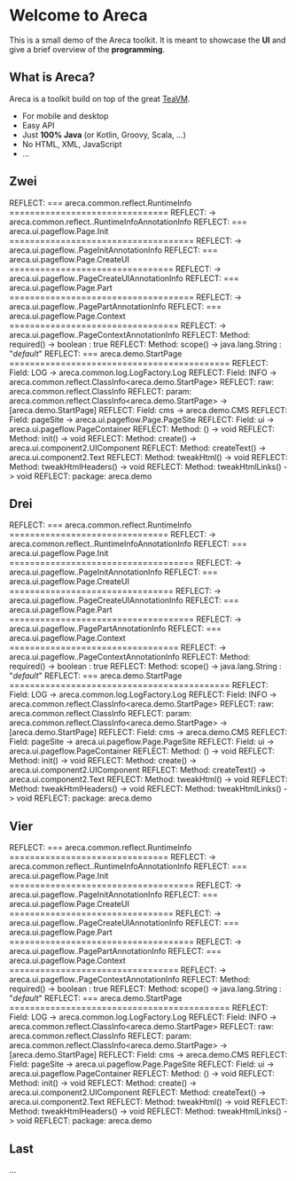 # Welcome to Areca

This is a small demo of the Areca toolkit. It is meant to showcase the **UI** and give a brief overview of the **programming**.

## What is Areca?

Areca is a toolkit build on top of the great [TeaVM](http://teavm.org).

- For mobile and desktop
- Easy API
- Just **100% Java** (or Kotlin, Groovy, Scala, ...)
- No HTML, XML, JavaScript
- ...

## Zwei

REFLECT: === areca.common.reflect.RuntimeInfo ===============================
REFLECT:     -> areca.common.reflect..RuntimeInfoAnnotationInfo
REFLECT: === areca.ui.pageflow.Page.Init ====================================
REFLECT:     -> areca.ui.pageflow..PageInitAnnotationInfo
REFLECT: === areca.ui.pageflow.Page.CreateUI ================================
REFLECT:     -> areca.ui.pageflow..PageCreateUIAnnotationInfo
REFLECT: === areca.ui.pageflow.Page.Part ====================================
REFLECT:     -> areca.ui.pageflow..PagePartAnnotationInfo
REFLECT: === areca.ui.pageflow.Page.Context =================================
REFLECT:     -> areca.ui.pageflow..PageContextAnnotationInfo
REFLECT:     Method: required() -> boolean : true
REFLECT:     Method: scope() -> java.lang.String : "_default_"
REFLECT: === areca.demo.StartPage ===========================================
REFLECT:     Field: LOG -> areca.common.log.LogFactory.Log
REFLECT:     Field: INFO -> areca.common.reflect.ClassInfo<areca.demo.StartPage>
REFLECT:         raw: areca.common.reflect.ClassInfo
REFLECT:         param: areca.common.reflect.ClassInfo<areca.demo.StartPage> -> [areca.demo.StartPage]
REFLECT:     Field: cms -> areca.demo.CMS
REFLECT:     Field: pageSite -> areca.ui.pageflow.Page.PageSite
REFLECT:     Field: ui -> areca.ui.pageflow.PageContainer
REFLECT:     Method: <init>() -> void
REFLECT:     Method: init() -> void
REFLECT:     Method: create() -> areca.ui.component2.UIComponent
REFLECT:     Method: createText() -> areca.ui.component2.Text
REFLECT:     Method: tweakHtml() -> void
REFLECT:     Method: tweakHtmlHeaders() -> void
REFLECT:     Method: tweakHtmlLinks() -> void
REFLECT:     package: areca.demo


## Drei

REFLECT: === areca.common.reflect.RuntimeInfo ===============================
REFLECT:     -> areca.common.reflect..RuntimeInfoAnnotationInfo
REFLECT: === areca.ui.pageflow.Page.Init ====================================
REFLECT:     -> areca.ui.pageflow..PageInitAnnotationInfo
REFLECT: === areca.ui.pageflow.Page.CreateUI ================================
REFLECT:     -> areca.ui.pageflow..PageCreateUIAnnotationInfo
REFLECT: === areca.ui.pageflow.Page.Part ====================================
REFLECT:     -> areca.ui.pageflow..PagePartAnnotationInfo
REFLECT: === areca.ui.pageflow.Page.Context =================================
REFLECT:     -> areca.ui.pageflow..PageContextAnnotationInfo
REFLECT:     Method: required() -> boolean : true
REFLECT:     Method: scope() -> java.lang.String : "_default_"
REFLECT: === areca.demo.StartPage ===========================================
REFLECT:     Field: LOG -> areca.common.log.LogFactory.Log
REFLECT:     Field: INFO -> areca.common.reflect.ClassInfo<areca.demo.StartPage>
REFLECT:         raw: areca.common.reflect.ClassInfo
REFLECT:         param: areca.common.reflect.ClassInfo<areca.demo.StartPage> -> [areca.demo.StartPage]
REFLECT:     Field: cms -> areca.demo.CMS
REFLECT:     Field: pageSite -> areca.ui.pageflow.Page.PageSite
REFLECT:     Field: ui -> areca.ui.pageflow.PageContainer
REFLECT:     Method: <init>() -> void
REFLECT:     Method: init() -> void
REFLECT:     Method: create() -> areca.ui.component2.UIComponent
REFLECT:     Method: createText() -> areca.ui.component2.Text
REFLECT:     Method: tweakHtml() -> void
REFLECT:     Method: tweakHtmlHeaders() -> void
REFLECT:     Method: tweakHtmlLinks() -> void
REFLECT:     package: areca.demo

## Vier

REFLECT: === areca.common.reflect.RuntimeInfo ===============================
REFLECT:     -> areca.common.reflect..RuntimeInfoAnnotationInfo
REFLECT: === areca.ui.pageflow.Page.Init ====================================
REFLECT:     -> areca.ui.pageflow..PageInitAnnotationInfo
REFLECT: === areca.ui.pageflow.Page.CreateUI ================================
REFLECT:     -> areca.ui.pageflow..PageCreateUIAnnotationInfo
REFLECT: === areca.ui.pageflow.Page.Part ====================================
REFLECT:     -> areca.ui.pageflow..PagePartAnnotationInfo
REFLECT: === areca.ui.pageflow.Page.Context =================================
REFLECT:     -> areca.ui.pageflow..PageContextAnnotationInfo
REFLECT:     Method: required() -> boolean : true
REFLECT:     Method: scope() -> java.lang.String : "_default_"
REFLECT: === areca.demo.StartPage ===========================================
REFLECT:     Field: LOG -> areca.common.log.LogFactory.Log
REFLECT:     Field: INFO -> areca.common.reflect.ClassInfo<areca.demo.StartPage>
REFLECT:         raw: areca.common.reflect.ClassInfo
REFLECT:         param: areca.common.reflect.ClassInfo<areca.demo.StartPage> -> [areca.demo.StartPage]
REFLECT:     Field: cms -> areca.demo.CMS
REFLECT:     Field: pageSite -> areca.ui.pageflow.Page.PageSite
REFLECT:     Field: ui -> areca.ui.pageflow.PageContainer
REFLECT:     Method: <init>() -> void
REFLECT:     Method: init() -> void
REFLECT:     Method: create() -> areca.ui.component2.UIComponent
REFLECT:     Method: createText() -> areca.ui.component2.Text
REFLECT:     Method: tweakHtml() -> void
REFLECT:     Method: tweakHtmlHeaders() -> void
REFLECT:     Method: tweakHtmlLinks() -> void
REFLECT:     package: areca.demo

<h2 id="last">Last</h2>

...